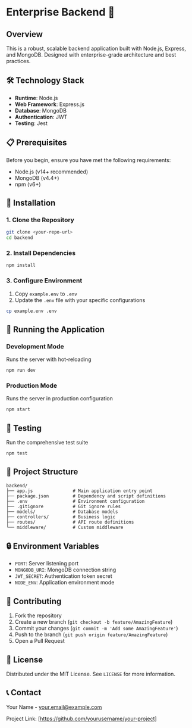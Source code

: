 # Enterprise Backend 🚀

## Overview
This is a robust, scalable backend application built with Node.js, Express, and MongoDB. 
Designed with enterprise-grade architecture and best practices.

## 🛠 Technology Stack
- **Runtime**: Node.js
- **Web Framework**: Express.js
- **Database**: MongoDB
- **Authentication**: JWT
- **Testing**: Jest

## 📋 Prerequisites
Before you begin, ensure you have met the following requirements:
- Node.js (v14+ recommended)
- MongoDB (v4.4+)
- npm (v6+)

## 🔧 Installation

### 1. Clone the Repository
```bash
git clone <your-repo-url>
cd backend
```

### 2. Install Dependencies
```bash
npm install
```

### 3. Configure Environment
1. Copy `example.env` to `.env`
2. Update the `.env` file with your specific configurations
```bash
cp example.env .env
```

## 🚀 Running the Application

### Development Mode
Runs the server with hot-reloading
```bash
npm run dev
```

### Production Mode
Runs the server in production configuration
```bash
npm start
```

## 🧪 Testing
Run the comprehensive test suite
```bash
npm test
```

## 📂 Project Structure
```
backend/
├── app.js               # Main application entry point
├── package.json         # Dependency and script definitions
├── .env                 # Environment configuration
├── .gitignore           # Git ignore rules
├── models/              # Database models
├── controllers/         # Business logic
├── routes/              # API route definitions
└── middleware/          # Custom middleware
```

## 🔒 Environment Variables
- `PORT`: Server listening port
- `MONGODB_URI`: MongoDB connection string
- `JWT_SECRET`: Authentication token secret
- `NODE_ENV`: Application environment mode

## 🤝 Contributing
1. Fork the repository
2. Create a new branch (`git checkout -b feature/AmazingFeature`)
3. Commit your changes (`git commit -m 'Add some AmazingFeature'`)
4. Push to the branch (`git push origin feature/AmazingFeature`)
5. Open a Pull Request

## 📜 License
Distributed under the MIT License. See `LICENSE` for more information.

## 📞 Contact
Your Name - your.email@example.com

Project Link: [https://github.com/yourusername/your-project]

